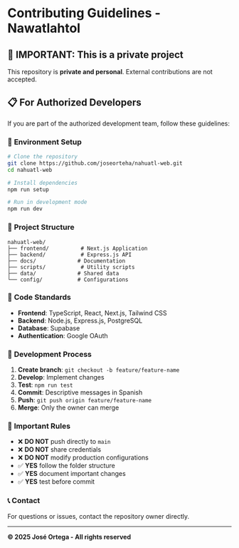 # Contributing Guidelines - Nawatlahtol

## 🚫 **IMPORTANT: This is a private project**

This repository is **private and personal**. External contributions are not accepted.

## 📋 **For Authorized Developers**

If you are part of the authorized development team, follow these guidelines:

### 🔧 **Environment Setup**

```bash
# Clone the repository
git clone https://github.com/joseorteha/nahuatl-web.git
cd nahuatl-web

# Install dependencies
npm run setup

# Run in development mode
npm run dev
```

### 📁 **Project Structure**

```
nahuatl-web/
├── frontend/          # Next.js Application
├── backend/           # Express.js API
├── docs/             # Documentation
├── scripts/           # Utility scripts
├── data/             # Shared data
└── config/           # Configurations
```

### 🎯 **Code Standards**

- **Frontend**: TypeScript, React, Next.js, Tailwind CSS
- **Backend**: Node.js, Express.js, PostgreSQL
- **Database**: Supabase
- **Authentication**: Google OAuth

### 📝 **Development Process**

1. **Create branch**: `git checkout -b feature/feature-name`
2. **Develop**: Implement changes
3. **Test**: `npm run test`
4. **Commit**: Descriptive messages in Spanish
5. **Push**: `git push origin feature/feature-name`
6. **Merge**: Only the owner can merge

### 🚨 **Important Rules**

- ❌ **DO NOT** push directly to `main`
- ❌ **DO NOT** share credentials
- ❌ **DO NOT** modify production configurations
- ✅ **YES** follow the folder structure
- ✅ **YES** document important changes
- ✅ **YES** test before commit

### 📞 **Contact**

For questions or issues, contact the repository owner directly.

---

**© 2025 José Ortega - All rights reserved**
